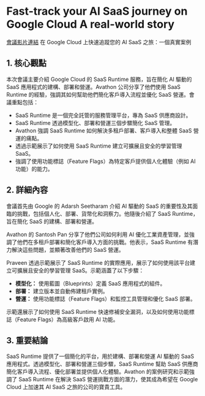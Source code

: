 # Fast-track your AI SaaS journey on Google Cloud A real-world story

[會議影片連結](https://www.youtube.com/watch?v=PVz_NKIXMUY)
在 Google Cloud 上快速追蹤您的 AI SaaS 之旅：一個真實案例

## 1. 核心觀點

本次會議主要介紹 Google Cloud 的 SaaS Runtime 服務，旨在簡化 AI 驅動的 SaaS 應用程式的建構、部署和營運。Avathon 公司分享了他們使用 SaaS Runtime 的經驗，強調其如何幫助他們簡化客戶導入流程並優化 SaaS 營運。會議重點包括：

*   SaaS Runtime 是一個完全託管的服務管理平台，專為 SaaS 供應商設計。
*   SaaS Runtime 透過模型化、部署和營運三個步驟簡化 SaaS 管理。
*   Avathon 強調 SaaS Runtime 如何解決多租戶部署、客戶導入和整體 SaaS 營運的痛點。
*   透過示範展示了如何使用 SaaS Runtime 建立可擴展且安全的學習管理 SaaS。
*   強調了使用功能標誌（Feature Flags）為特定客戶提供個人化體驗（例如 AI 功能）的能力。

## 2. 詳細內容

會議首先由 Google 的 Adarsh Seetharam 介紹 AI 驅動的 SaaS 的重要性及其面臨的挑戰，包括個人化、部署、貨幣化和洞察力。他隨後介紹了 SaaS Runtime，旨在簡化 SaaS 的建構、部署和營運。

Avathon 的 Santosh Pan 分享了他們公司如何利用 AI 優化工業資產管理，並強調了他們在多租戶部署和簡化客戶導入方面的挑戰。他表示，SaaS Runtime 有潛力解決這些問題，並顯著改善他們的 SaaS 營運。

Praveen 透過示範展示了 SaaS Runtime 的實際應用，展示了如何使用該平台建立可擴展且安全的學習管理 SaaS。示範涵蓋了以下步驟：

*   **模型化：** 使用藍圖（Blueprints）定義 SaaS 應用程式的組件。
*   **部署：** 建立版本並自動佈建租戶實例。
*   **營運：** 使用功能標誌（Feature Flags）和監控工具管理和優化 SaaS 部署。

示範還展示了如何使用 SaaS Runtime 快速修補安全漏洞，以及如何使用功能標誌（Feature Flags）為高級客戶啟用 AI 功能。

## 3. 重要結論

SaaS Runtime 提供了一個簡化的平台，用於建構、部署和營運 AI 驅動的 SaaS 應用程式。透過模型化、部署和營運三個步驟，SaaS Runtime 幫助 SaaS 供應商簡化客戶導入流程、優化部署並提供個人化體驗。Avathon 的案例研究和示範強調了 SaaS Runtime 在解決 SaaS 營運挑戰方面的潛力，使其成為希望在 Google Cloud 上加速其 AI SaaS 之旅的公司的寶貴工具。
